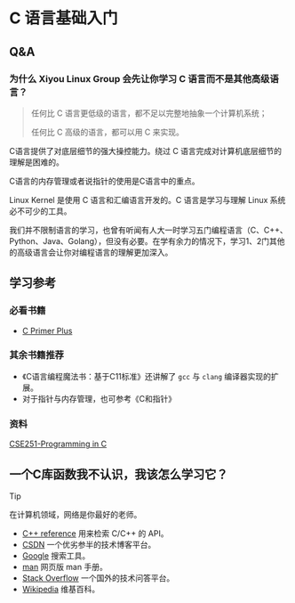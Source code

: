 # C 语言基础入门

## Q&A

### 为什么 Xiyou Linux Group 会先让你学习 C 语言而不是其他高级语言？

> 任何比 C 语言更低级的语言，都不足以完整地抽象一个计算机系统；
>
> 任何比 C 高级的语言，都可以用 C 来实现。

C语言提供了对底层细节的强大操控能力。绕过 C 语言完成对计算机底层细节的理解是困难的。

C语言的内存管理或者说指针的使用是C语言中的重点。

Linux Kernel 是使用 C 语言和汇编语言开发的。C 语言是学习与理解 Linux 系统必不可少的工具。

我们并不限制语言的学习，也曾有听闻有人大一时学习五门编程语言（C、C++、Python、Java、Golang），但没有必要。在学有余力的情况下，学习1、2门其他的高级语言会让你对编程语言的理解更加深入。

## 学习参考

### 必看书籍

- [C Primer Plus](https://book.douban.com/subject/26792521/)

### 其余书籍推荐

- 《C语言编程魔法书：基于C11标准》还讲解了 `gcc` 与 `clang` 编译器实现的扩展。
- 对于指针与内存管理，也可参考《C和指针》

### 资料

[CSE251-Programming in C](https://www.cse.msu.edu/~cse251/index.html)

## 一个C库函数我不认识，我该怎么学习它？

> [!TIP]
>
> 在计算机领域，网络是你最好的老师。

- [C++ reference](https://en.cppreference.com) 用来检索 C/C++ 的 API。
- [CSDN](https://www.csdn.net) 一个优劣参半的技术博客平台。
- [Google](https://www.google.com) 搜索工具。
- [man](https://man7.org) 网页版 man 手册。
- [Stack Overflow](https://stackoverflow.com/) 一个国外的技术问答平台。
- [Wikipedia](https://en.wikipedia.org) 维基百科。
